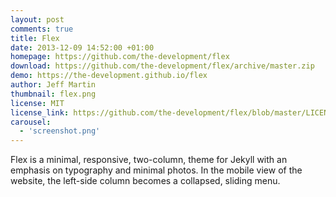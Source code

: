 ```yaml
---
layout: post
comments: true
title: Flex
date: 2013-12-09 14:52:00 +01:00
homepage: https://github.com/the-development/flex
download: https://github.com/the-development/flex/archive/master.zip
demo: https://the-development.github.io/flex
author: Jeff Martin
thumbnail: flex.png
license: MIT
license_link: https://github.com/the-development/flex/blob/master/LICENSE
carousel:
  - 'screenshot.png'
---
```


Flex is a minimal, responsive, two-column, theme for Jekyll with an emphasis on typography and minimal photos. In the mobile view of the website, the left-side column becomes a collapsed, sliding menu.
